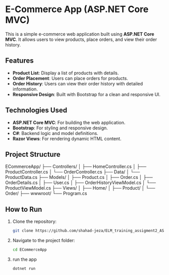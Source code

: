 # E-Commerce App (ASP.NET Core MVC)

This is a simple e-commerce web application built using **ASP.NET Core MVC**. It allows users to view products, place orders, and view their order history.

## Features
- **Product List**: Display a list of products with details.
- **Order Placement**: Users can place orders for products.
- **Order History**: Users can view their order history with detailed information.
- **Responsive Design**: Built with Bootstrap for a clean and responsive UI.


## Technologies Used
- **ASP.NET Core MVC**: For building the web application.
- **Bootstrap**: For styling and responsive design.
- **C#**: Backend logic and model definitions.
- **Razor Views**: For rendering dynamic HTML content.
  
## Project Structure

ECommerceApp/
├── Controllers/
│   ├── HomeController.cs
│   ├── ProductController.cs
│   └── OrderController.cs
├── Data/
│   └── ProductData.cs
├── Models/
│   ├── Product.cs
│   ├── Order.cs
│   ├── OrderDetails.cs
│   ├── User.cs
│   ├── OrderHistoryViewModel.cs
│   └── ProductViewModel.cs
├── Views/
│   ├── Home/
│   ├── Product/
│   └── Order/
├── wwwroot/
└── Program.cs


## How to Run
1. Clone the repository:
   ```bash
   git clone https://github.com/shahad-jeza/ELM_training_assigment2_ASP.NET_e_commerce.git

2. Navigate to the project folder:
   ```bash
   cd ECommerceApp
3. run the app
   ```bash
   dotnet run
